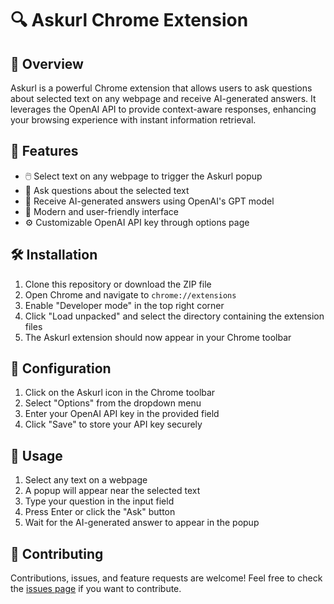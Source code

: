 # 🔍 Askurl Chrome Extension

## 📖 Overview

Askurl is a powerful Chrome extension that allows users to ask questions about selected text on any webpage and receive AI-generated answers. It leverages the OpenAI API to provide context-aware responses, enhancing your browsing experience with instant information retrieval.

## 🌟 Features

- 🖱️ Select text on any webpage to trigger the Askurl popup
- 💬 Ask questions about the selected text
- 🤖 Receive AI-generated answers using OpenAI's GPT model
- 🎨 Modern and user-friendly interface
- ⚙️ Customizable OpenAI API key through options page

## 🛠️ Installation

1. Clone this repository or download the ZIP file
2. Open Chrome and navigate to `chrome://extensions`
3. Enable "Developer mode" in the top right corner
4. Click "Load unpacked" and select the directory containing the extension files
5. The Askurl extension should now appear in your Chrome toolbar

## 🔧 Configuration

1. Click on the Askurl icon in the Chrome toolbar
2. Select "Options" from the dropdown menu
3. Enter your OpenAI API key in the provided field
4. Click "Save" to store your API key securely

## 🚀 Usage

1. Select any text on a webpage
2. A popup will appear near the selected text
3. Type your question in the input field
4. Press Enter or click the "Ask" button
5. Wait for the AI-generated answer to appear in the popup

## 🤝 Contributing

Contributions, issues, and feature requests are welcome! Feel free to check the [issues page](https://github.com/yourusername/askurl/issues) if you want to contribute.